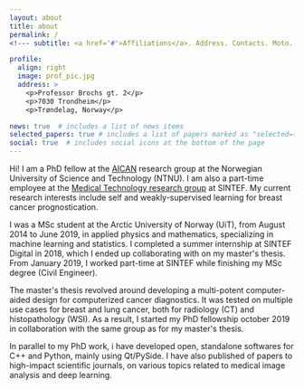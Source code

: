 ```yaml
---
layout: about
title: about
permalink: /
<!--- subtitle: <a href='#'>Affiliations</a>. Address. Contacts. Moto. Etc. --->

profile:
  align: right
  image: prof_pic.jpg
  address: >
    <p>Professor Brochs gt. 2</p>
    <p>7030 Trondheim</p>
    <p>Trøndelag, Norway</p>

news: true  # includes a list of news items
selected_papers: true # includes a list of papers marked as "selected={true}"
social: true  # includes social icons at the bottom of the page
---
```


Hi! I am a PhD fellow at the [AICAN](https://aican.no/) research group at the Norwegian University of Science and Technology (NTNU). I am also a part-time employee at the [Medical Technology research group](https://www.sintef.no/en/expertise/sintef-technology-and-society/medical-technology/) at SINTEF. My current research interests include self and weakly-supervised learning for breast cancer prognostication.

I was a MSc student at the Arctic University of Norway (UiT), from August 2014 to June 2019, in applied physics and mathematics, specializing in machine learning and statistics. I completed a summer internship at SINTEF Digital in 2018, which I ended up collaborating with on my master's thesis. From January 2019, I worked part-time at SINTEF while finishing my MSc degree (Civil Engineer).

The master's thesis revolved around developing a multi-potent computer-aided design for computerized cancer diagnostics. It was tested on multiple use cases for breast and lung cancer, both for radiology (CT) and histopathology (WSI). As a result, I started my PhD fellowship october 2019 in collaboration with the same group as for my master's thesis.

In parallel to my PhD work, i have developed open, standalone softwares for C++ and Python, mainly using Qt/PySide. I have also published of papers to high-impact scientific journals, on various topics related to medical image analysis and deep learning.